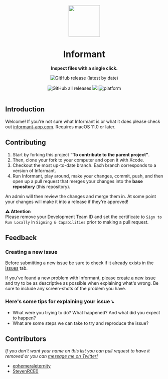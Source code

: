 <br>

<!-- Banner -->
<p align="center"><img src="https://user-images.githubusercontent.com/39813066/130519018-d2faff43-45b0-4026-b313-cdbe0ce91e18.png" width="100px"></p>


<!-- Title -->
<div align="center">

# Informant
**Inspect files with a single click.**

</div>


<!-- shields -->
<div align="center">

<!-- version -->
![GitHub release (latest by date)](https://img.shields.io/github/v/release/tyirvine/Informant?style=social)

<!--  downloads  -->
<img alt="GitHub all releases" src="https://img.shields.io/github/downloads/tyirvine/Informant/total">

<!-- license -->
<img src="https://img.shields.io/github/license/tyirvine/Informant"/>

<!-- platform -->
<img src="https://img.shields.io/badge/platform-macOS-lightgrey.svg?style=flat" alt="platform"/>

</div>

<br>

## Introduction
Welcome! If you're not sure what Informant is or what it does please check out [informant-app.com](https://informant-app.com). Requires macOS 11.0 or later.

## Contributing
1. Start by forking this project **"To contribute to the parent project"**.
2. Then, clone your fork to your computer and open it with Xcode.
3. Checkout the most up-to-date branch. Each branch corresponds to a version of Informant.
4. Run Informant, play around, make your changes, commit, push, and then open up a pull request that merges your changes into the **base repository** (this repository).

An admin will then review the changes and merge them in. At some point your changes will make it into a release if they're approved!

**⚠️ Attention** <br>
Please remove your Development Team ID and set the certificate to `Sign to Run Locally` in `Signing & Capabilities` prior to making a pull request.

## Feedback

### Creating a new issue

Before submitting a new issue be sure to check if it already exists in the [issues](https://github.com/tyirvine/Informant/issues) tab.

If you've found a new problem with Informant, please [create a new issue](https://github.com/tyirvine/Informant/issues/new/choose) and try to be as descriptive as possible when explaining what's wrong. Be sure to include any screen-shots of the problem you have.

### Here's some tips for explaining your issue ⤵︎

* What were you trying to do? What happened? And what did you expect to happen?
* What are some steps we can take to try and reproduce the issue?

## Contributors
_If you don't want your name on this list you can pull request to have it removed or you can [message me on Twitter!](https://twitter.com/_tyirvine)_
- [ephemeraleternity](https://github.com/ephemeraleternity)
- [StevenRCE0](https://github.com/StevenRCE0)
